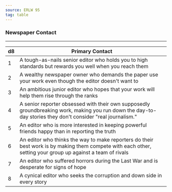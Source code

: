 ```yaml
---
source: ERLW 95
tag: table
---
```


### Newspaper Contact
---
|d8|Primary Contact|
|----|------------|
|1|A tough-as-nails senior editor who holds you to high standards but rewards you well when you reach them|
|2|A wealthy newspaper owner who demands the paper use your work even though the editor doesn't want to|
|3|An ambitious junior editor who hopes that your work will help them rise through the ranks|
|4|A senior reporter obsessed with their own supposedly groundbreaking work, making you run down the day-to-day stories they don't consider "real journalism."|
|5|An editor who is more interested in keeping powerful friends happy than in reporting the truth|
|6|An editor who thinks the way to make reporters do their best work is by making them compete with each other, setting your group up against a team of rivals|
|7|An editor who suffered horrors during the Last War and is desperate for signs of hope|
|8|A cynical editor who seeks the corruption and down side in every story|
